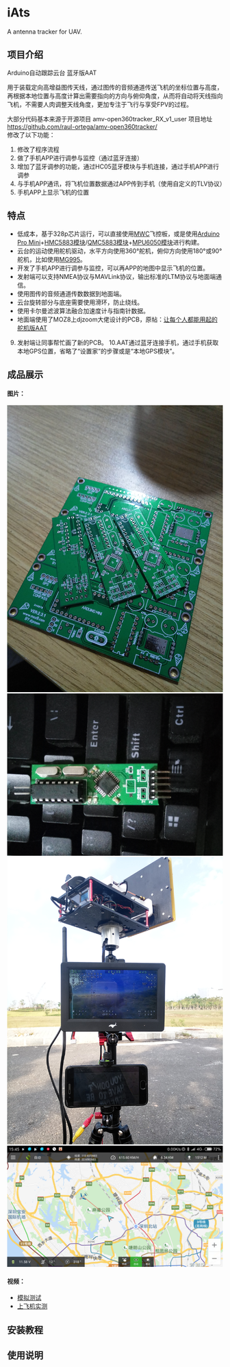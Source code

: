 # iAts
A antenna tracker for UAV.

## 项目介绍
Arduino自动跟踪云台
蓝牙版AAT

用于装载定向高增益图传天线，通过图传的音频通道传送飞机的坐标位置与高度，再根据本地位置与高度计算出需要指向的方向与俯仰角度，从而将自动将天线指向飞机，不需要人肉调整天线角度，更加专注于飞行与享受FPV的过程。

大部分代码基本来源于开源项目 amv-open360tracker_RX_v1_user 项目地址 https://github.com/raul-ortega/amv-open360tracker/  
修改了以下功能：
1. 修改了程序流程
2. 做了手机APP进行调参与监控（通过蓝牙连接）
3. 增加了蓝牙调参的功能，通过HC05蓝牙模块与手机连接，通过手机APP进行调参
4. 与手机APP通讯，将飞机位置数据通过APP传到手机（使用自定义的TLV协议）
5. 手机APP上显示飞机的位置

## 特点

- 低成本，基于328p芯片运行，可以直接使用[MWC](http://www.multiwii.com)飞控板，或是使用[Arduino Pro Mini](https://store.arduino.cc/usa/arduino-pro-mini)+[HMC5883模块](https://s.taobao.com/search?q=HMC5883L&commend=all&ssid=s5-e&search_type=mall&sourceId=tb.index&area=c2c&spm=a1z02.1.6856637.d4910789)/[QMC5883模块](https://s.taobao.com/search?q=QMC5883&imgfile=&js=1&stats_click=search_radio_all%3A1&initiative_id=staobaoz_20181116&ie=utf8)+[MPU6050模块](https://s.taobao.com/search?q=MPU6050&imgfile=&js=1&stats_click=search_radio_all%3A1&initiative_id=staobaoz_20181116&ie=utf8)进行构建。
- 云台的运动使用舵机驱动，水平方向使用360°舵机，俯仰方向使用180°或90°舵机，比如使用[MG995](https://item.taobao.com/item.htm?spm=a230r.1.14.20.24c52706K8ff73&id=45136514387&ns=1&abbucket=11#detail)。
- 开发了手机APP进行调参与监控，可以再APP的地图中显示飞机的位置。
- 发射端可以支持NMEA协议与MAVLink协议，输出标准的LTM协议与地面端通信。
- 使用图传的音频通道传数数据到地面端。
- 云台旋转部分与底座需要使用滑环，防止绕线。
- 使用卡尔曼滤波算法融合加速度计与指南针数据。
- 地面端使用了MOZ8上djzoom大佬设计的PCB，原帖：[让每个人都能用起的舵机版AAT](http://www.moz8.com/forum.php?mod=viewthread&tid=83868&highlight=%E8%88%B5%E6%9C%BA%2BAAT&_dsign=e2235060)
9. 发射端让同事帮忙画了新的PCB。
10.AAT通过蓝牙连接手机，通过手机获取本地GPS位置，省略了“设置家”的步骤或是“本地GPS模块”。
  

## 成品展示

#### 图片：<Br/>
![PCB](doc/image/PCB.png?raw=true "PCB")
![RX](doc/image/RX_Image1.png?raw=true "RX")
![成品](doc/image/AAT_Image1.png?raw=true "成品")
![APP](doc/image/APP_Image1.jpg?raw=true "APP")

#### 视频：<Br/>
- [模拟测试](https://www.bilibili.com/video/av31897946/) <Br/>
- [上飞机实测](https://www.bilibili.com/video/av33431415/)

## 安装教程


## 使用说明
